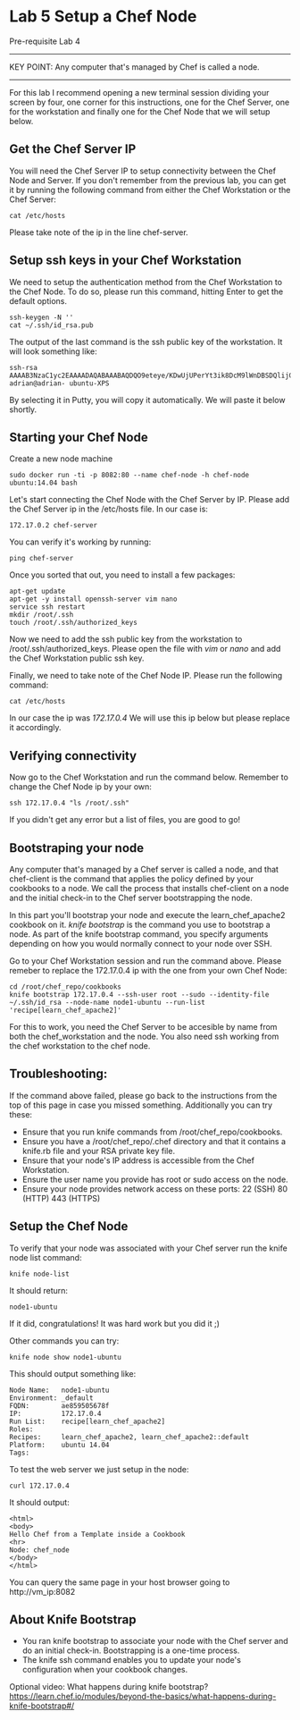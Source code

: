 # Lab 5 Setup a Chef Node

Pre-requisite Lab 4 

---

KEY POINT: Any computer that's managed by Chef is called a node.

---

For this lab I recommend opening a new terminal session dividing your screen by four, one corner for this instructions, one for the Chef Server, one for the workstation and finally one for the Chef Node that we will setup below.

## Get the Chef Server IP
You will need the Chef Server IP to setup connectivity between the Chef Node and Server. If you don't remember from the previous lab, you can get it by running the following command from either the Chef Workstation or the Chef Server:

```
cat /etc/hosts
```

Please take note of the ip in the line chef-server.


## Setup ssh keys in your Chef Workstation 
We need to setup the authentication method from the Chef Workstation to the Chef Node. To do so, please run this command, hitting Enter to get the default options.

```
ssh-keygen -N ''
cat ~/.ssh/id_rsa.pub
```
The output of the last command is the ssh public key of the workstation. It will look something like:

    ssh-rsa                 AAAAB3NzaC1yc2EAAAADAQABAAABAQDQO9eteye/KDwUjUPerYt3ik8DcM9lWnDBSDQlijGF0ElFgqU1uc33paF7KZvyOKF6ex5fFChsy00Z0tJNZbEQ8uV7Z9FIcCmgsr3KerkmIfAhJi0qiRPndU4o0myFnOaC274bV9CXIU3Thj4EG6Tm+IjWSTYtc1ep4yQc8upUgPypLfySe2WCnK1H5XRcsqf2DJQmf4L+zEVhhNTkoM1l1QjBR3gxo0fywtXg5rtPuBmk9SHpui7ureGAldmJpoT1GzdovxOmbkOg6Ro6E1/dN333jLwBM0nAn1FQMRz2QjPxdQ+MVN8uiKq4PYWxFxlriqb6weN+T20LyLM9XAh1 adrian@adrian- ubuntu-XPS

By selecting it in Putty, you will copy it automatically. We will paste it below shortly.


## Starting your Chef Node

Create a new node machine

```
sudo docker run -ti -p 8082:80 --name chef-node -h chef-node ubuntu:14.04 bash 
```

Let's start connecting the Chef Node with the Chef Server by IP. Please add the Chef Server ip in the /etc/hosts file. In our case is:

```
172.17.0.2 chef-server
```
You can verify it's working by running:

```
ping chef-server
```


Once you sorted that out, you need to install a few packages:

```
apt-get update 
apt-get -y install openssh-server vim nano
service ssh restart
mkdir /root/.ssh
touch /root/.ssh/authorized_keys
```

Now we need to add the ssh public key from the workstation to /root/.ssh/authorized_keys. Please open the file with *vim* or *nano* and add the Chef Workstation public ssh key.

Finally, we need to take note of the Chef Node IP. Please run the following command:
```
cat /etc/hosts
```
In our case the ip was *172.17.0.4* We will use this ip below but please replace it accordingly. 

## Verifying connectivity

Now go to the Chef Workstation and run the command below. Remember to change the Chef Node ip by your own:

```
ssh 172.17.0.4 "ls /root/.ssh"
```

If you didn't get any error but a list of files, you are good to go!


## Bootstraping your node 

Any computer that's managed by a Chef server is called a node, and that chef-client is the command that applies the policy defined by your cookbooks to a node. We call the process that installs chef-client on a node and the initial check-in to the Chef server bootstrapping the node.

In this part you'll bootstrap your node and execute the learn_chef_apache2 cookbook on it.
*knife bootstrap* is the command you use to bootstrap a node. As part of the knife bootstrap command, you specify arguments depending on how you would normally connect to your node over SSH.

Go to your Chef Workstation session and run the command above. Please remeber to replace the 172.17.0.4 ip with the one from your own Chef Node:

```
cd /root/chef_repo/cookbooks
knife bootstrap 172.17.0.4 --ssh-user root --sudo --identity-file ~/.ssh/id_rsa --node-name node1-ubuntu --run-list 'recipe[learn_chef_apache2]' 
```

For this to work, you need the Chef Server to be accesible by name from both the chef_workstation and the node.
You also need ssh working from the chef workstation to the chef node.


## Troubleshooting:

If the command above failed, please go back to the instructions from the top of this page in case you missed something. Additionally you can try these:

* Ensure that you run knife commands from /root/chef_repo/cookbooks. 
* Ensure you have a /root/chef_repo/.chef directory and that it contains a knife.rb file and your RSA private key file. 
* Ensure that your node's IP address is accessible from the Chef Workstation. 
* Ensure the user name you provide has root or sudo access on the node. 
* Ensure your node provides network access on these ports: 
        22 (SSH) 
        80 (HTTP) 
        443 (HTTPS)

## Setup the Chef Node

To verify that your node was associated with your Chef server run the knife node list command:

```
knife node-list 
```

It should return:
```
node1-ubuntu 
```
If it did, congratulations! It was hard work but you did it ;)


Other commands you can try:

```
knife node show node1-ubuntu
```

This should output something like:

```
Node Name:   node1-ubuntu 
Environment: _default 
FQDN:        ae859505678f 
IP:          172.17.0.4
Run List:    recipe[learn_chef_apache2] 
Roles:       
Recipes:     learn_chef_apache2, learn_chef_apache2::default 
Platform:    ubuntu 14.04 
Tags:
```

To test the web server we just setup in the node:

```
curl 172.17.0.4 
```

It should output:
```
<html> 
<body> 
Hello Chef from a Template inside a Cookbook
<hr>
Node: chef_node
</body> 
</html> 
```
You can query the same page in your host browser going to http://vm_ip:8082



## About Knife Bootstrap

* You ran knife bootstrap to associate your node with the Chef server and do an initial check-in. Bootstrapping is a one-time process.
* The knife ssh command enables you to update your node's configuration when your cookbook changes.

Optional video: 
What happens during knife bootstrap?
https://learn.chef.io/modules/beyond-the-basics/what-happens-during-knife-bootstrap#/
